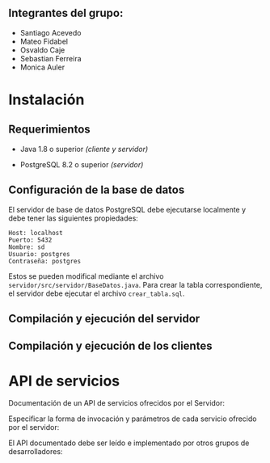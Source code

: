 Integrantes del grupo:
----------------------

* Santiago Acevedo
* Mateo Fidabel
* Osvaldo Caje
* Sebastian Ferreira
* Monica Auler


Instalación
===========

Requerimientos
--------------

* Java 1.8 o superior *(cliente y servidor)*

* PostgreSQL 8.2 o superior *(servidor)*


Configuración de la base de datos
---------------------------------

El servidor de base de datos PostgreSQL debe ejecutarse localmente y debe tener las siguientes propiedades:

```
Host: localhost
Puerto: 5432
Nombre: sd
Usuario: postgres
Contraseña: postgres
```

Estos se pueden modifical mediante el archivo `servidor/src/servidor/BaseDatos.java`. Para crear la tabla correspondiente, el servidor debe ejecutar el archivo `crear_tabla.sql`.


Compilación y ejecución del servidor
------------------------------------


Compilación y ejecución de los clientes
---------------------------------------


API de servicios
================

Documentación de un API de servicios ofrecidos por el Servidor:

Especificar la forma de invocación y parámetros de cada servicio ofrecido por el servidor:

El API documentado debe ser leído e implementado por otros grupos de desarrolladores: